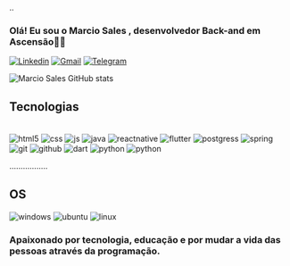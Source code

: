 ..
### Olá! Eu sou o Marcio Sales , desenvolvedor Back-and em Ascensão👋🏽


[![Linkedin](https://img.shields.io/badge/LinkedIn-0077B5?style=for-the-badge&logo=linkedin&logoColor=white)](https://www.linkedin.com/in/marcio-serra-sales-59b92426a/)
[![Gmail](https://img.shields.io/badge/Gmail-D14836?style=for-the-badge&logo=gmail&logoColor=white)](mtechsolucoesemtecnologias@gmail.com)
[![Telegram](https://img.shields.io/badge/Telegram-2CA5E0?style=for-the-badge&logo=telegram&logoColor=white)](https://telegram.org/dl)


![Marcio Sales GitHub stats](https://github-readme-stats.vercel.app/api?username=marciosalesdev&show_icons=true&theme=dracula)

## Tecnologias
<div style="display: inline_block"><br/>
<div style="display: inline_block">
  <img align="center" alt="html5" src="https://img.shields.io/badge/HTML5-E34F26?style=for-the-badge&logo=html5&logoColor=white" />
  <img align="center" alt="css" src="https://img.shields.io/badge/CSS3-1572B6?style=for-the-badge&logo=css3&logoColor=white" />
  <img align="center" alt="js" src="https://img.shields.io/badge/JavaScript-F7DF1E?style=for-the-badge&logo=javascript&logoColor=black" />
  <img align="center" alt="java" src="https://img.shields.io/badge/Java-ED8B00?style=for-the-badge&logo=openjdk&logoColor=white" />
  <img align="center" alt="reactnative" src="https://img.shields.io/badge/React_Native-20232A?style=for-the-badge&logo=react&logoColor=61DAFB" /> 
  <img align="center" alt="flutter" src="https://img.shields.io/badge/Flutter-02569B?style=for-the-badge&logo=flutter&logoColor=white" /> 
  <img align="center" alt="postgress" src="https://img.shields.io/badge/PostgreSQL-316192?style=for-the-badge&logo=postgresql&logoColor=white"/>
  <img align="center" alt="spring" src="https://img.shields.io/badge/Spring-6DB33F?style=for-the-badge&logo=spring&logoColor=white" />
  <img align="center" alt="git" src="https://img.shields.io/badge/GIT-E44C30?style=for-the-badge&logo=git&logoColor=white" />
  <img align="center" alt="github" src="https://img.shields.io/badge/GitHub-100000?style=for-the-badge&logo=github&logoColor=white" /> 
  <img align="center" alt="dart" src="https://img.shields.io/badge/Dart-0175C2?style=for-the-badge&logo=dart&logoColor=white" />
  <img align="center" alt="python" src="https://img.shields.io/badge/Python-14354C?style=for-the-badge&logo=python&logoColor=white" />  
  <img align="center" alt="python" src="https://img.shields.io/badge/Kotlin-0095D5?&style=for-the-badge&logo=kotlin&logoColor=white" />
  
 
 
 .................
 
 
  ## OS
  
  

  
  <img align="center" alt="windows" src="https://img.shields.io/badge/Windows-0078D6?style=for-the-badge&logo=windows&logoColor=white" />
  <img align="center" alt="ubuntu" src="https://img.shields.io/badge/Ubuntu-E95420?style=for-the-badge&logo=ubuntu&logoColor=white" />
  <img align="center" alt="linux" src="https://img.shields.io/badge/Linux-FCC624?style=for-the-badge&logo=linux&logoColor=black" />
  
  


 ### Apaixonado por tecnologia, educação e por mudar a vida das pessoas através da programação.


